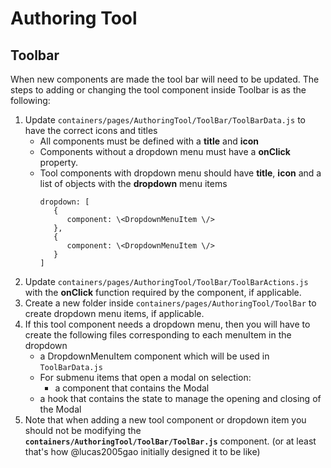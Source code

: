 # Authoring Tool

## Toolbar

When new components are made the tool bar will need to be updated.
The steps to adding or changing the tool component inside Toolbar is as the following:

1. Update `containers/pages/AuthoringTool/ToolBar/ToolBarData.js` to have the correct icons and titles
   * All components must be defined with a **title** and **icon**
   * Components without a dropdown menu must have a **onClick** property.
   * Tool components with dropdown menu should have **title**, **icon** and a list of objects with the **dropdown** menu items 
      ```
      dropdown: [
         {
            component: \<DropdownMenuItem \/>
         },
         {
            component: \<DropdownMenuItem \/>
         }
      ]
      ```
2. Update `containers/pages/AuthoringTool/ToolBar/ToolBarActions.js` with the **onClick** function required by the component, if applicable.
3. Create a new folder inside `containers/pages/AuthoringTool/ToolBar` to create dropdown menu items, if applicable.
4. If this tool component needs a dropdown menu, then you will have to create the following files corresponding to each menuItem in the dropdown
   * a DropdownMenuItem component which will be used in `ToolBarData.js`
   * For submenu items that open a modal on selection:
      * a component that contains the Modal
   * a hook that contains the state to manage the opening and closing of the Modal
4. Note that when adding a new tool component or dropdown item you should not be modifying the **`containers/AuthoringTool/ToolBar/ToolBar.js`** component. (or at least that's how @lucas2005gao initially designed it to be like)

